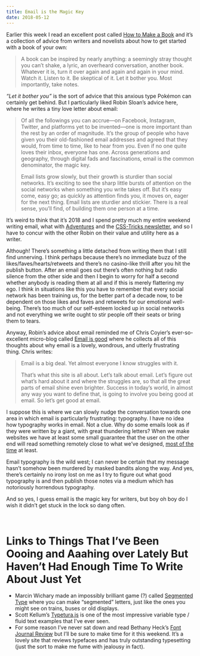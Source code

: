 ```yaml
---
title: Email is the Magic Key
date: 2018-05-12
---
```


Earlier this week I read an excellent post called [How to Make a Book](https://thecreativeindependent.com/guides/how-to-make-a-book/) and it’s a collection of advice from writers and novelists about how to get started with a book of your own:

> A book can be inspired by nearly anything: a seemingly stray thought you can’t shake, a lyric, an overheard conversation, another book. Whatever it is, turn it over again and again and again in your mind. Watch it. Listen to it. Be skeptical of it. Let it bother you. Most importantly, take notes.

_“Let it bother you”_ is the sort of advice that this anxious type Pokémon can certainly get behind. But I particularly liked Robin Sloan’s advice here, where he writes a tiny love letter about email:

> Of all the followings you can accrue—on Facebook, Instagram, Twitter, and platforms yet to be invented—one is more important than the rest by an order of magnitude. It’s the group of people who have given you their old-fashioned email addresses and agreed that they would, from time to time, like to hear from you. Even if no one quite loves their inbox, everyone has one. Across generations and geography, through digital fads and fascinations, email is the common denominator, the magic key.
>
> Email lists grow slowly, but their growth is sturdier than social networks. It’s exciting to see the sharp little bursts of attention on the social networks when something you write takes off. But it’s easy come, easy go; as quickly as attention finds you, it moves on, eager for the next thing. Email lists are sturdier and stickier. There is a real sense, you’ll find, of building them one person at a time.

It’s weird to think that it’s 2018 and I spend pretty much my entire weekend writing email, what with [Adventures](https://buttondown.email/robinrendle) and the [CSS-Tricks newsletter](http://css-tricks.com/newsletter), and so I have to concur with the other Robin on their value and utility here as a writer.

Although! There’s something a little detached from writing them that I still find unnerving. I think perhaps because there’s no immediate buzz of the likes/faves/hearts/retweets and there’s no casino-like thrill after you hit the publish button. After an email goes out there’s often nothing but radio silence from the other side and then I begin to worry for half a second whether anybody is reading them at all and if this is merely flattering my ego. I think in situations like this you have to remember that every social network has been training us, for the better part of a decade now, to be dependent on those likes and faves and retweets for our emotional well-being. There’s too much of our self-esteem locked up in social networks and not everything we write ought to stir people off their seats or bring them to tears.

Anyway, Robin’s advice about email reminded me of Chris Coyier’s ever-so-excellent micro-blog called [Email is good](http://email-is-good.com/) where he collects all of this thoughts about why email is a lovely, wondrous, and utterly frustrating thing. Chris writes:

> Email is a big deal. Yet almost everyone I know struggles with it.
>
> That’s what this site is all about. Let’s talk about email. Let’s figure out what’s hard about it and where the struggles are, so that all the great parts of email shine even brighter. Success in today’s world, in almost any way you want to define that, is going to involve you being good at email. So let’s get good at email.

I suppose this is where we can slowly nudge the conversation towards one area in which email is particularly frustrating: typography. I have no idea how typography works in email. Not a clue. Why do some emails look as if they were written by a giant, with great thundering letters? When we make websites we have at least some small guarantee that the user on the other end will read something remotely close to what we’ve designed, [most of the time](https://twitter.com/waxpancake/status/991412919656005632) at least.

Email typography is the wild west; I can never be certain that my message hasn’t somehow been murdered by masked bandits along the way. And yes, there’s certainly no irony lost on me as I try to figure out what good typography is and then publish those notes via a medium which has notoriously horrendous typography.

And so yes, I guess email is the magic key for writers, but boy oh boy do I wish it didn’t get stuck in the lock so dang often.

<br>

# Links to Things That I’ve Been Oooing and Aaahing over Lately But Haven’t Had Enough Time To Write About Just Yet

- Marcin Wichary made an impossibly brilliant game (?) called [Segmented Type](https://aresluna.org/segmented-type/) where you can make “segmented” letters, just like the ones you might see on trains, buses or old displays.
- Scott Kellum’s [Typetura.js](https://twitter.com/ScottKellum/status/993981428097527808) is one of the most impressive variable type / fluid text examples that I’ve ever seen.
- For some reason I’ve never sat down and read Bethany Heck’s [Font Journal Review](http://fontreviewjournal.com/) but I’ll be sure to make time for it this weekend. It’s a lovely site that reviews typefaces and has truly outstanding typesetting (just the sort to make me fume with jealousy in fact).
